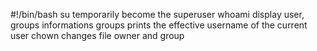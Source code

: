 #!/bin/bash
su temporarily become the superuser
whoami display user, groups informations
groups prints the effective username of the current user
chown changes file owner and group
